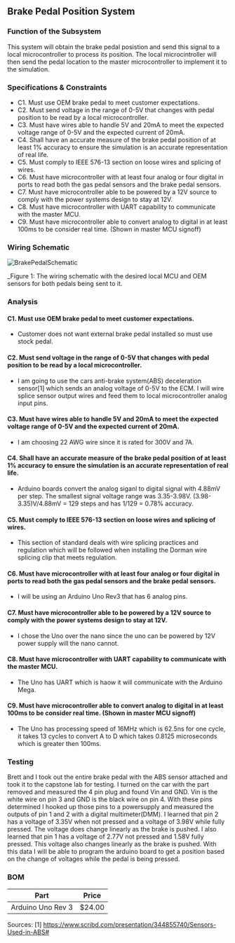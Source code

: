 Brake Pedal Position System
--------------------------------------
### Function of the Subsystem
This system will obtain the brake pedal posistion and send this signal to a local microcontroller to process its position. The local microcintroller will then send the pedal location to the master microcontroller to implement it to the simulation.  

### Specifications & Constraints
- C1. Must use OEM brake pedal to meet customer expectations.
- C2. Must send voltage in the range of 0-5V that changes with pedal position to be read by a local microcontroller.
- C3. Must have wires able to handle 5V and 20mA to meet the expected voltage range of 0-5V and the expected current of 20mA. 
- C4. Shall have an accurate measure of the brake pedal position of at least 1% accuracy to ensure the simulation is an accurate representation of real life.
- C5. Must comply to IEEE 576-13 section on loose wires and splicing of wires.
- C6. Must have microcontroller with at least four analog or four digital in ports to read both the gas pedal sensors and the brake pedal sensors.
- C7. Must have microcontroller able to be powered by a 12V source to comply with the power systems design to stay at 12V.
- C8. Must have microcontroller with UART capability to communicate with the master MCU. 
- C9. Must have microcontroller able to convert analog to digital in at least 100ms to be consider real time. (Shown in master MCU signoff)

### Wiring Schematic

![BrakePedalSchematic](https://user-images.githubusercontent.com/117474294/217134906-68ba4112-b1f6-4c9f-809d-a28d7ae2ceb4.png)

_Figure 1: The wiring schematic with the desired local MCU and OEM sensors for both pedals being sent to it. 

### Analysis
#### C1. Must use OEM brake pedal to meet customer expectations.
- Customer does not want external brake pedal installed so must use stock pedal.
#### C2. Must send voltage in the range of 0-5V that changes with pedal position to be read by a local microcontroller.
- I am going to use the cars anti-brake system(ABS) deceleration sensor[1] which sends an analog voltage of 0-5V to the ECM. I will wire splice sensor output wires and feed them to local microcontroller analog input pins. 
#### C3. Must have wires able to handle 5V and 20mA to meet the expected voltage range of 0-5V and the expected current of 20mA.
- I am choosing 22 AWG wire since it is rated for 300V and 7A.
#### C4. Shall have an accurate measure of the brake pedal position of at least 1% accuracy to ensure the simulation is an accurate representation of real life.
- Arduino boards convert the analog siganl to digital signal with 4.88mV per step. The smallest signal voltage range was 3.35-3.98V. (3.98-3.35)V/4.88mV = 129 steps and has 1/129 = 0.78% accuracy.
#### C5. Must comply to IEEE 576-13 section on loose wires and splicing of wires.
- This section of standard deals with wire splicing practices and regulation which will be followed when installing the Dorman wire splicing clip that meets regulation. 
#### C6. Must have microcontroller with at least four analog or four digital in ports to read both the gas pedal sensors and the brake pedal sensors.
- I will be using an Arduino Uno Rev3 that has 6 analog pins.
#### C7. Must have microcontroller able to be powered by a 12V source to comply with the power systems design to stay at 12V.
- I chose the Uno over the nano since the uno can be powered by 12V power supply will the nano cannot.
#### C8. Must have microcontroller with UART capability to communicate with the master MCU. 
- The Uno has UART which is haow it will communicate with the Arduino Mega.
#### C9. Must have microcontroller able to convert analog to digital in at least 100ms to be consider real time. (Shown in master MCU signoff)
- The Uno has processing speed of 16MHz which is 62.5ns for one cycle, it takes 13 cycles to convert A to D which takes 0.8125 microseconds which is greater then 100ms.

### Testing 
Brett and I took out the entire brake pedal with the ABS sensor attached and took it to the capstone lab for testing. I turned on the car with the part removed and measured the 4 pin plug and found Vin and GND. Vin is the white wire on pin 3 and GND is the black wire on pin 4. With these pins determined I hooked up those pins to a powersupply and measured the outputs of pin 1 and 2 with a digital multimeter(DMM). I learned that pin 2 has a voltage of 3.35V when not pressed and a voltage of 3.98V while fully pressed. The voltage does change linearly as the brake is pushed. I also learned that pin 1 has a voltage of 2.77V not pressed and 1.58V fully pressed. This voltage also changes linearly as the brake is pushed. With this data I will be able to program the arduino board to get a position based on the change of voltages while the pedal is being pressed. 

### BOM

| Part                         | Price    |
|:----------------------------:|:--------:|
| Arduino Uno Rev 3           | $24.00   |

Sources:
[1] https://www.scribd.com/presentation/344855740/Sensors-Used-in-ABS#


